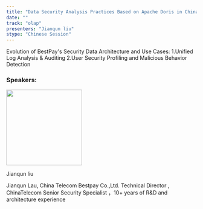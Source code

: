 ```yaml
---
title: "Data Security Analysis Practices Based on Apache Doris in China Telecom Bestpay"
date: ""
track: "olap"
presenters: "Jianqun liu"
stype: "Chinese Session"
---
```


Evolution of BestPay's Security Data Architecture and  Use Cases:
1.Unified Log Analysis & Auditing
2.User Security Profiling and  Malicious Behavior Detection

### Speakers:


<img src="https://sessionize.com/image/5d2c-400o400o1-hnSWVLuBppoevSEBHoui4s.jpg" width="200" /><br/>

Jianqun liu

Jianqun Lau, China Telecom Bestpay Co.,Ltd. Technical Director , ChinaTelecom Senior Security Specialist ，10+ years of R&D and architecture experience

